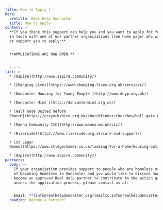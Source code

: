 ```yaml
---
title: How to Apply |
hero:
  pretitle: Real Help Doncaster
  title: How to apply
content: >-
  **If you think this support can help you and you want to apply for funds, get
  in touch with one of our partner organisations (see home page) who will guide
  or support you to apply:**


  **APPLICATIONS ARE NOW OPEN **


  - - -
list: >
  * [Aspire](http://www.aspire.community/)

  * [Changing Lives](https://www.changing-lives.org.uk/services/)

  * [Doncaster Housing for Young People ](http://www.dhyp.org.uk/)

  * [Doncaster Mind ](http://doncastermind.org.uk/)

  * [Hall Gate United Reform
  Church](https://urcyorkshire.org.uk/churchfinder/churches/hall-gate-urc/)

  * [Manna Community CIC](http://www.manna.me.uk/cic/)

  * [Riverside](https://www.riverside.org.uk/care-and-support/)

  * [St Leger
  Homes](https://www.stlegerhomes.co.uk/looking-for-a-home/housing-options-and-homelessness/)

  * [Aspire](http://www.aspire.community/)
partners:
  body: >-
    If your organisation provides support to people who are homeless or at risk
    of becoming homeless in Doncaster and you would like to discuss how to
    become an approved Real Help partner to contribute to the action group and
    access the application process, please contact us at:


    Email: **[info@realhelpdoncaster.org](mailto:info@realhelpdoncaster.org)**
  heading: Become a Partner?
---
```


